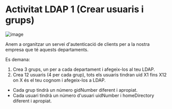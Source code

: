 # Activitat LDAP 1 (Crear usuaris i grups)

![image](https://github.com/XaSaFa/MP04/assets/110727546/6f15e88b-4d57-4ec9-aa67-4374d055ce7b)

Anem a organitzar un servei d'autenticació de clients per a la nostra empresa que té aquests departaments.

Es demana:

1. Crea 3 grups, un per a cada departament i afegeix-los al teu LDAP.
2. Crea 12 usuaris (4 per cada grup), tots els usuaris tindran uid X1 fins X12 on X és el teu cognom i afegeix-los a LDAP.

- Cada grup tindrà un número gidNumber diferent i apropiat.
- Cada usuari tindrà un número d'usuari uidNumber i homeDirectory diferent i apropiat.


